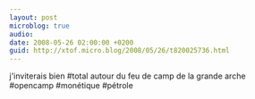 ```yaml
---
layout: post
microblog: true
audio: 
date: 2008-05-26 02:00:00 +0200
guid: http://xtof.micro.blog/2008/05/26/t820025736.html
---
```

j'inviterais bien #total autour du feu de camp de la grande arche #opencamp #monétique #pétrole
